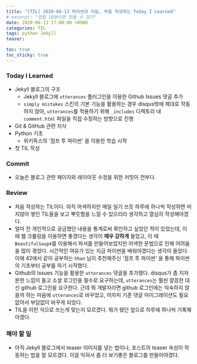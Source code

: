 ```yaml
---
title: "[TIL] 2020-06-13 파이썬과 지킬, 처음 작성하는 Today I Learned"
# excerpt: "정말 10분이면 만들 수 있다"
date: 2020-06-13 17:00:00 +0900
categories: TIL
tags: python Jekyll
teaser: 

toc: true  
toc_sticky: true 
---
```


### Today I Learned
 * Jekyll 블로그의 구조
    * Jekyll 블로그에 `utterances` 플러그인을 이용한 Github Issues 댓글 추가
    * `simply mistakes` 스킨의 기본 기능을 활용하는 경우 disqus밖에 제대로 작동하지 않아, `utterances`를 적용하기 위해 `_includes` 디렉토리 내 `comment.html` 파일을 직접 수정하는 방향으로 진행
 * Git & GitHub 관련 지식 
 * Python 기초
    * 위키독스의 '점프 투 파이썬' 을 이용한 학습 시작
 * 첫 TIL 작성

### Commit
  * 오늘은 블로그 관련 페이지와 레이아웃 수정을 위한 커밋이 전부다.

### Review
  * 처음 작성하는 TIL이다. 아직 어색하지만 매일 일기 쓰듯 하루에 하나씩 작성하면 머지않아 쌓인 TIL들을 보고 뿌듯함을 느낄 수 있으리라 생각하고 열심히 작성해야겠다.
  * 얼마 전 개인적으로 궁금했던 내용을 통계로써 확인하고 싶었던 적이 있었는데, 이 때 웹 크롤링을 이용하면 좋겠다는 생각이 **매우 강하게** 들었고, 이 때 `BeautifulSoup4`를 이용해서 파서를 만들어보았지만 어색한 문법으로 인해 어려움을 많이 겪었다. 시간적인 여유가 있는 지금 파이썬을 배워야겠다는 생각이 들었다. 이에 42에서 같이 공부하는 `hhan` 님이 추천해주신 '점프 투 파이썬' 을 통해 파이썬의 기초부터 공부를 하기 시작했다.
  * Github의 Issues 기능을 활용한 `utterances` 댓글을 추가했다. disqus가 좀 지저분한 느낌이 들고 소셜 로그인을 필수로 요구하는데, `utterances`는 훨씬 깔끔한 대신 github 로그인을 요구한다. 근데 뭐 개발자라면 github 로그인에는 익숙하지 않을까 하는 마음에 `utterances`로 바꾸었고, 어차피 기존 댓글 마이그레이션도 필요없어서 부담없이 바꾸게 되었다.
  * TIL을 이런 식으로 쓰는게 맞는지 모르겠다. 뭐가 됐던 앞으로 하루에 하나씩 기록해야겠다.

### 해야 할 일
  * 아직 Jekyll 블로그에서 teaser 이미지를 넣는 법이나, 포스트의 teaser 속성이 작동하는 법을 잘 모르겠다. 이걸 익혀서 좀 더 보기좋은 블로그를 만들어야겠다.
